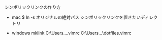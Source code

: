 シンボリックリンクの作り方
- mac 
$ ln -s オリジナルの絶対パス シンボリックリンクを置きたいディレクトリ

- windows
mklink C:\Users\...\.vimrc C:\Users\...\dotfiles\.vimrc

